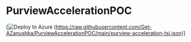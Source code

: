 # PurviewAccelerationPOC
[![Deploy to Azure](https://aka.ms/deploytoazurebutton) (https://raw.githubusercontent.com/Get-AZanushka/PurviewAccelerationPOC/main/purview-acceleration-tsi.json)]
